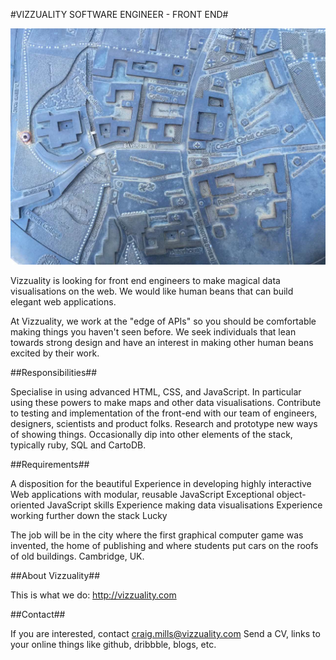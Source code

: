 #VIZZUALITY SOFTWARE ENGINEER - FRONT END#

![Cambridge Map](/images/cambridge.jpg)

Vizzuality is looking for front end engineers to make magical data visualisations on the web. We would like human beans that can build elegant web applications. 

At Vizzuality, we work at the "edge of APIs" so you should be comfortable making things you haven't seen before. We seek individuals that lean towards strong design and have an interest in making other human beans excited by their work.

##Responsibilities##

Specialise in using advanced HTML, CSS, and JavaScript. In particular using these powers to make maps and other data visualisations.
Contribute to testing and implementation of the front-end with our team of engineers, designers, scientists and product folks.
Research and prototype new ways of showing things. Occasionally dip into other elements of the stack, typically ruby, SQL and CartoDB.

##Requirements##

A disposition for the beautiful 
Experience in developing highly interactive Web applications with modular, reusable JavaScript 
Exceptional object-oriented JavaScript skills 
Experience making data visualisations 
Experience working further down the stack 
Lucky 
 
The job will be in the city where the first graphical computer game was invented, the home of publishing and where students put cars on the roofs of old buildings. 
Cambridge, UK. 
 
##About Vizzuality##

This is what we do: http://vizzuality.com 

##Contact##

If you are interested, contact craig.mills@vizzuality.com 
Send a CV, links to your online things like github, dribbble, blogs, etc.